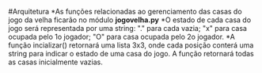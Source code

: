 #Arquitetura
*As funções relacionadas ao gerenciamento das casas do jogo da velha ficarão no módulo **jogovelha.py**
*O estado de cada casa do jogo será representada por uma string: "." para cada vazia; "x" para casa  ocupada pelo 1o jogador; "O" para casa ocupada pelo 2o jogador.
*A função incializar() retornará uma lista 3x3, onde cada posição conterá uma string para indicar o estado de uma casa do jogo. A função retornará todas as casas inicialmente vazias.
